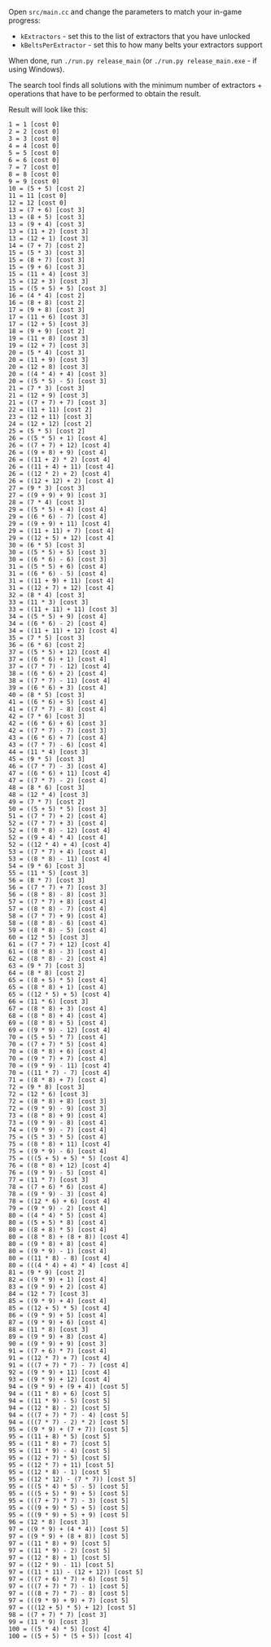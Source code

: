 Open `src/main.cc` and change the parameters to match your in-game progress:

- `kExtractors` - set this to the list of extractors that you have unlocked
- `kBeltsPerExtractor` - set this to how many belts your extractors support

When done, run `./run.py release_main` (or `./run.py release_main.exe` - if using Windows).

The search tool finds all solutions with the minimum number of extractors + operations that have to be performed to obtain the result.

Result will look like this:

    1 = 1 [cost 0]
    2 = 2 [cost 0]
    3 = 3 [cost 0]
    4 = 4 [cost 0]
    5 = 5 [cost 0]
    6 = 6 [cost 0]
    7 = 7 [cost 0]
    8 = 8 [cost 0]
    9 = 9 [cost 0]
    10 = (5 + 5) [cost 2]
    11 = 11 [cost 0]
    12 = 12 [cost 0]
    13 = (7 + 6) [cost 3]
    13 = (8 + 5) [cost 3]
    13 = (9 + 4) [cost 3]
    13 = (11 + 2) [cost 3]
    13 = (12 + 1) [cost 3]
    14 = (7 + 7) [cost 2]
    15 = (5 * 3) [cost 3]
    15 = (8 + 7) [cost 3]
    15 = (9 + 6) [cost 3]
    15 = (11 + 4) [cost 3]
    15 = (12 + 3) [cost 3]
    15 = ((5 + 5) + 5) [cost 3]
    16 = (4 * 4) [cost 2]
    16 = (8 + 8) [cost 2]
    17 = (9 + 8) [cost 3]
    17 = (11 + 6) [cost 3]
    17 = (12 + 5) [cost 3]
    18 = (9 + 9) [cost 2]
    19 = (11 + 8) [cost 3]
    19 = (12 + 7) [cost 3]
    20 = (5 * 4) [cost 3]
    20 = (11 + 9) [cost 3]
    20 = (12 + 8) [cost 3]
    20 = ((4 * 4) + 4) [cost 3]
    20 = ((5 * 5) - 5) [cost 3]
    21 = (7 * 3) [cost 3]
    21 = (12 + 9) [cost 3]
    21 = ((7 + 7) + 7) [cost 3]
    22 = (11 + 11) [cost 2]
    23 = (12 + 11) [cost 3]
    24 = (12 + 12) [cost 2]
    25 = (5 * 5) [cost 2]
    26 = ((5 * 5) + 1) [cost 4]
    26 = ((7 + 7) + 12) [cost 4]
    26 = ((9 + 8) + 9) [cost 4]
    26 = ((11 + 2) * 2) [cost 4]
    26 = ((11 + 4) + 11) [cost 4]
    26 = ((12 * 2) + 2) [cost 4]
    26 = ((12 + 12) + 2) [cost 4]
    27 = (9 * 3) [cost 3]
    27 = ((9 + 9) + 9) [cost 3]
    28 = (7 * 4) [cost 3]
    29 = ((5 * 5) + 4) [cost 4]
    29 = ((6 * 6) - 7) [cost 4]
    29 = ((9 + 9) + 11) [cost 4]
    29 = ((11 + 11) + 7) [cost 4]
    29 = ((12 + 5) + 12) [cost 4]
    30 = (6 * 5) [cost 3]
    30 = ((5 * 5) + 5) [cost 3]
    30 = ((6 * 6) - 6) [cost 3]
    31 = ((5 * 5) + 6) [cost 4]
    31 = ((6 * 6) - 5) [cost 4]
    31 = ((11 + 9) + 11) [cost 4]
    31 = ((12 + 7) + 12) [cost 4]
    32 = (8 * 4) [cost 3]
    33 = (11 * 3) [cost 3]
    33 = ((11 + 11) + 11) [cost 3]
    34 = ((5 * 5) + 9) [cost 4]
    34 = ((6 * 6) - 2) [cost 4]
    34 = ((11 + 11) + 12) [cost 4]
    35 = (7 * 5) [cost 3]
    36 = (6 * 6) [cost 2]
    37 = ((5 * 5) + 12) [cost 4]
    37 = ((6 * 6) + 1) [cost 4]
    37 = ((7 * 7) - 12) [cost 4]
    38 = ((6 * 6) + 2) [cost 4]
    38 = ((7 * 7) - 11) [cost 4]
    39 = ((6 * 6) + 3) [cost 4]
    40 = (8 * 5) [cost 3]
    41 = ((6 * 6) + 5) [cost 4]
    41 = ((7 * 7) - 8) [cost 4]
    42 = (7 * 6) [cost 3]
    42 = ((6 * 6) + 6) [cost 3]
    42 = ((7 * 7) - 7) [cost 3]
    43 = ((6 * 6) + 7) [cost 4]
    43 = ((7 * 7) - 6) [cost 4]
    44 = (11 * 4) [cost 3]
    45 = (9 * 5) [cost 3]
    46 = ((7 * 7) - 3) [cost 4]
    47 = ((6 * 6) + 11) [cost 4]
    47 = ((7 * 7) - 2) [cost 4]
    48 = (8 * 6) [cost 3]
    48 = (12 * 4) [cost 3]
    49 = (7 * 7) [cost 2]
    50 = ((5 + 5) * 5) [cost 3]
    51 = ((7 * 7) + 2) [cost 4]
    52 = ((7 * 7) + 3) [cost 4]
    52 = ((8 * 8) - 12) [cost 4]
    52 = ((9 + 4) * 4) [cost 4]
    52 = ((12 * 4) + 4) [cost 4]
    53 = ((7 * 7) + 4) [cost 4]
    53 = ((8 * 8) - 11) [cost 4]
    54 = (9 * 6) [cost 3]
    55 = (11 * 5) [cost 3]
    56 = (8 * 7) [cost 3]
    56 = ((7 * 7) + 7) [cost 3]
    56 = ((8 * 8) - 8) [cost 3]
    57 = ((7 * 7) + 8) [cost 4]
    57 = ((8 * 8) - 7) [cost 4]
    58 = ((7 * 7) + 9) [cost 4]
    58 = ((8 * 8) - 6) [cost 4]
    59 = ((8 * 8) - 5) [cost 4]
    60 = (12 * 5) [cost 3]
    61 = ((7 * 7) + 12) [cost 4]
    61 = ((8 * 8) - 3) [cost 4]
    62 = ((8 * 8) - 2) [cost 4]
    63 = (9 * 7) [cost 3]
    64 = (8 * 8) [cost 2]
    65 = ((8 + 5) * 5) [cost 4]
    65 = ((8 * 8) + 1) [cost 4]
    65 = ((12 * 5) + 5) [cost 4]
    66 = (11 * 6) [cost 3]
    67 = ((8 * 8) + 3) [cost 4]
    68 = ((8 * 8) + 4) [cost 4]
    69 = ((8 * 8) + 5) [cost 4]
    69 = ((9 * 9) - 12) [cost 4]
    70 = ((5 + 5) * 7) [cost 4]
    70 = ((7 + 7) * 5) [cost 4]
    70 = ((8 * 8) + 6) [cost 4]
    70 = ((9 * 7) + 7) [cost 4]
    70 = ((9 * 9) - 11) [cost 4]
    70 = ((11 * 7) - 7) [cost 4]
    71 = ((8 * 8) + 7) [cost 4]
    72 = (9 * 8) [cost 3]
    72 = (12 * 6) [cost 3]
    72 = ((8 * 8) + 8) [cost 3]
    72 = ((9 * 9) - 9) [cost 3]
    73 = ((8 * 8) + 9) [cost 4]
    73 = ((9 * 9) - 8) [cost 4]
    74 = ((9 * 9) - 7) [cost 4]
    75 = ((5 * 3) * 5) [cost 4]
    75 = ((8 * 8) + 11) [cost 4]
    75 = ((9 * 9) - 6) [cost 4]
    75 = (((5 + 5) + 5) * 5) [cost 4]
    76 = ((8 * 8) + 12) [cost 4]
    76 = ((9 * 9) - 5) [cost 4]
    77 = (11 * 7) [cost 3]
    78 = ((7 + 6) * 6) [cost 4]
    78 = ((9 * 9) - 3) [cost 4]
    78 = ((12 * 6) + 6) [cost 4]
    79 = ((9 * 9) - 2) [cost 4]
    80 = ((4 * 4) * 5) [cost 4]
    80 = ((5 + 5) * 8) [cost 4]
    80 = ((8 + 8) * 5) [cost 4]
    80 = ((8 * 8) + (8 + 8)) [cost 4]
    80 = ((9 * 8) + 8) [cost 4]
    80 = ((9 * 9) - 1) [cost 4]
    80 = ((11 * 8) - 8) [cost 4]
    80 = (((4 * 4) + 4) * 4) [cost 4]
    81 = (9 * 9) [cost 2]
    82 = ((9 * 9) + 1) [cost 4]
    83 = ((9 * 9) + 2) [cost 4]
    84 = (12 * 7) [cost 3]
    85 = ((9 * 9) + 4) [cost 4]
    85 = ((12 + 5) * 5) [cost 4]
    86 = ((9 * 9) + 5) [cost 4]
    87 = ((9 * 9) + 6) [cost 4]
    88 = (11 * 8) [cost 3]
    89 = ((9 * 9) + 8) [cost 4]
    90 = ((9 * 9) + 9) [cost 3]
    91 = ((7 + 6) * 7) [cost 4]
    91 = ((12 * 7) + 7) [cost 4]
    91 = (((7 + 7) * 7) - 7) [cost 4]
    92 = ((9 * 9) + 11) [cost 4]
    93 = ((9 * 9) + 12) [cost 4]
    94 = ((9 * 9) + (9 + 4)) [cost 5]
    94 = ((11 * 8) + 6) [cost 5]
    94 = ((11 * 9) - 5) [cost 5]
    94 = ((12 * 8) - 2) [cost 5]
    94 = (((7 + 7) * 7) - 4) [cost 5]
    94 = (((7 * 7) - 2) * 2) [cost 5]
    95 = ((9 * 9) + (7 + 7)) [cost 5]
    95 = ((11 + 8) * 5) [cost 5]
    95 = ((11 * 8) + 7) [cost 5]
    95 = ((11 * 9) - 4) [cost 5]
    95 = ((12 + 7) * 5) [cost 5]
    95 = ((12 * 7) + 11) [cost 5]
    95 = ((12 * 8) - 1) [cost 5]
    95 = ((12 * 12) - (7 * 7)) [cost 5]
    95 = (((5 * 4) * 5) - 5) [cost 5]
    95 = (((5 + 5) * 9) + 5) [cost 5]
    95 = (((7 + 7) * 7) - 3) [cost 5]
    95 = (((9 + 9) * 5) + 5) [cost 5]
    95 = (((9 * 9) + 5) + 9) [cost 5]
    96 = (12 * 8) [cost 3]
    97 = ((9 * 9) + (4 * 4)) [cost 5]
    97 = ((9 * 9) + (8 + 8)) [cost 5]
    97 = ((11 * 8) + 9) [cost 5]
    97 = ((11 * 9) - 2) [cost 5]
    97 = ((12 * 8) + 1) [cost 5]
    97 = ((12 * 9) - 11) [cost 5]
    97 = ((11 * 11) - (12 + 12)) [cost 5]
    97 = (((7 + 6) * 7) + 6) [cost 5]
    97 = (((7 + 7) * 7) - 1) [cost 5]
    97 = (((8 + 7) * 7) - 8) [cost 5]
    97 = (((9 * 9) + 9) + 7) [cost 5]
    97 = (((12 + 5) * 5) + 12) [cost 5]
    98 = ((7 + 7) * 7) [cost 3]
    99 = (11 * 9) [cost 3]
    100 = ((5 * 4) * 5) [cost 4]
    100 = ((5 + 5) * (5 + 5)) [cost 4]
